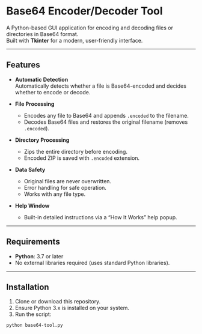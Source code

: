 # Base64 Encoder/Decoder Tool

A Python-based GUI application for encoding and decoding files or directories in Base64 format.  
Built with **Tkinter** for a modern, user-friendly interface.

---

## Features

- **Automatic Detection**  
  Automatically detects whether a file is Base64-encoded and decides whether to encode or decode.

- **File Processing**  
  - Encodes any file to Base64 and appends `.encoded` to the filename.
  - Decodes Base64 files and restores the original filename (removes `.encoded`).

- **Directory Processing**  
  - Zips the entire directory before encoding.
  - Encoded ZIP is saved with `.encoded` extension.

- **Data Safety**  
  - Original files are never overwritten.
  - Error handling for safe operation.
  - Works with any file type.

- **Help Window**  
  - Built-in detailed instructions via a “How It Works” help popup.

---

## Requirements

- **Python**: 3.7 or later
- No external libraries required (uses standard Python libraries).

---

## Installation

1. Clone or download this repository.
2. Ensure Python 3.x is installed on your system.
3. Run the script:

```bash
python base64-tool.py
